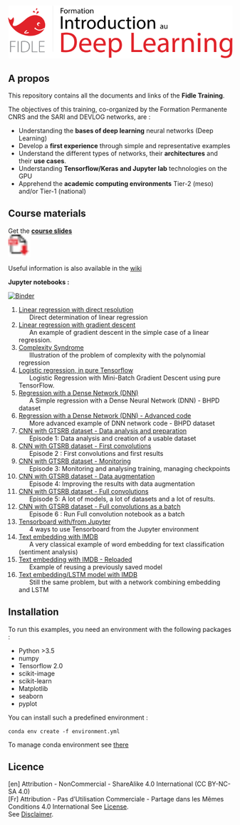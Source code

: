 <!-- ![](fidle/img/00-Fidle-titre-01_m.png) -->
[<img width="600px" src="fidle/img/00-Fidle-titre-01.svg"></img>](#)

## A propos

This repository contains all the documents and links of the **Fidle Training**.  

The objectives of this training, co-organized by the Formation Permanente CNRS and the SARI and DEVLOG networks, are :
 - Understanding the **bases of deep learning** neural networks (Deep Learning)
 - Develop a **first experience** through simple and representative examples
 - Understand the different types of networks, their **architectures** and their **use cases**.
 - Understanding **Tensorflow/Keras and Jupyter lab** technologies on the GPU
 - Apprehend the **academic computing environments** Tier-2 (meso) and/or Tier-1 (national)

## Course materials
Get the **[course slides](Bientot)**  
<img width="50px" src="fidle/img/00-Fidle-pdf.svg"></img>


<!-- ![pdf](fidle/img/00-Fidle-pdf.png) -->
Useful information is also available in the [wiki](https://gricad-gitlab.univ-grenoble-alpes.fr/talks/fidle/-/wikis/home)


**Jupyter notebooks :**

[![Binder](https://mybinder.org/badge_logo.svg)](https://mybinder.org/v2/git/https%3A%2F%2Fgricad-gitlab.univ-grenoble-alpes.fr%2Ftalks%2Fdeeplearning.git/master?urlpath=lab/tree/index.ipynb)


<!-- DO NOT REMOVE THIS TAG !!! -->
<!-- INDEX -->
<!-- INDEX_BEGIN -->
1. [Linear regression with direct resolution](LinearReg/01-Linear-Regression.ipynb)<br>
&nbsp;&nbsp;&nbsp;&nbsp;&nbsp;&nbsp;Direct determination of linear regression 
1. [Linear regression with gradient descent](LinearReg/02-Gradient-descent.ipynb)<br>
&nbsp;&nbsp;&nbsp;&nbsp;&nbsp;&nbsp;An example of gradient descent in the simple case of a linear regression.
1. [Complexity Syndrome](LinearReg/03-Polynomial-Regression.ipynb)<br>
&nbsp;&nbsp;&nbsp;&nbsp;&nbsp;&nbsp;Illustration of the problem of complexity with the polynomial regression
1. [Logistic regression, in pure Tensorflow](LinearReg/04-Logistic-Regression.ipynb)<br>
&nbsp;&nbsp;&nbsp;&nbsp;&nbsp;&nbsp;Logistic Regression with Mini-Batch Gradient Descent using pure TensorFlow. 
1. [Regression with a Dense Network (DNN)](BHPD/01-DNN-Regression.ipynb)<br>
&nbsp;&nbsp;&nbsp;&nbsp;&nbsp;&nbsp;A Simple regression with a Dense Neural Network (DNN) - BHPD dataset
1. [Regression with a Dense Network (DNN) - Advanced code](BHPD/02-DNN-Regression-Premium.ipynb)<br>
&nbsp;&nbsp;&nbsp;&nbsp;&nbsp;&nbsp;More advanced example of DNN network code - BHPD dataset
1. [CNN with GTSRB dataset - Data analysis and preparation](GTSRB/01-Preparation-of-data.ipynb)<br>
&nbsp;&nbsp;&nbsp;&nbsp;&nbsp;&nbsp;Episode 1: Data analysis and creation of a usable dataset
1. [CNN with GTSRB dataset - First convolutions](GTSRB/02-First-convolutions.ipynb)<br>
&nbsp;&nbsp;&nbsp;&nbsp;&nbsp;&nbsp;Episode 2 : First convolutions and first results
1. [CNN with GTSRB dataset - Monitoring ](GTSRB/03-Tracking-and-visualizing.ipynb)<br>
&nbsp;&nbsp;&nbsp;&nbsp;&nbsp;&nbsp;Episode 3: Monitoring and analysing training, managing checkpoints
1. [CNN with GTSRB dataset - Data augmentation ](GTSRB/04-Data-augmentation.ipynb)<br>
&nbsp;&nbsp;&nbsp;&nbsp;&nbsp;&nbsp;Episode 4: Improving the results with data augmentation
1. [CNN with GTSRB dataset - Full convolutions ](GTSRB/05-Full-convolutions.ipynb)<br>
&nbsp;&nbsp;&nbsp;&nbsp;&nbsp;&nbsp;Episode 5: A lot of models, a lot of datasets and a lot of results.
1. [CNN with GTSRB dataset - Full convolutions as a batch](GTSRB/06-Full-convolutions-batch.ipynb)<br>
&nbsp;&nbsp;&nbsp;&nbsp;&nbsp;&nbsp;Episode 6 : Run Full convolution notebook as a batch
1. [Tensorboard with/from Jupyter ](GTSRB/99-Scripts-Tensorboard.ipynb)<br>
&nbsp;&nbsp;&nbsp;&nbsp;&nbsp;&nbsp;4 ways to use Tensorboard from the Jupyter environment
1. [Text embedding with IMDB](IMDB/01-Embedding-Keras.ipynb)<br>
&nbsp;&nbsp;&nbsp;&nbsp;&nbsp;&nbsp;A very classical example of word embedding for text classification (sentiment analysis)
1. [Text embedding with IMDB - Reloaded](IMDB/02-Prediction.ipynb)<br>
&nbsp;&nbsp;&nbsp;&nbsp;&nbsp;&nbsp;Example of reusing a previously saved model
1. [Text embedding/LSTM model with IMDB](IMDB/03-LSTM-Keras.ipynb)<br>
&nbsp;&nbsp;&nbsp;&nbsp;&nbsp;&nbsp;Still the same problem, but with a network combining embedding and LSTM
<!-- INDEX_END -->



## Installation
To run this examples, you need an environment with the following packages :
 - Python >3.5
 - numpy
 - Tensorflow 2.0
 - scikit-image
 - scikit-learn
 - Matplotlib
 - seaborn
 - pyplot

You can install such a predefined environment :
```
conda env create -f environment.yml
```

To manage conda environment see [there](https://docs.conda.io/projects/conda/en/latest/user-guide/tasks/manage-environments.html#)  



## Licence

\[en\] Attribution - NonCommercial - ShareAlike 4.0 International (CC BY-NC-SA 4.0)  
\[Fr\] Attribution - Pas d’Utilisation Commerciale - Partage dans les Mêmes Conditions 4.0 International
See [License](https://creativecommons.org/licenses/by-nc-sa/4.0/legalcode).  
See [Disclaimer](https://creativecommons.org/licenses/by-nc-sa/4.0/#).